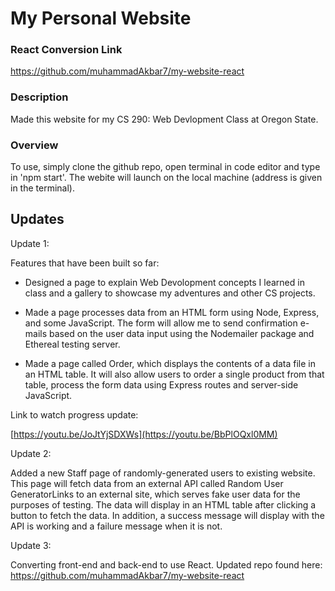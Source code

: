 # My Personal Website

### React Conversion Link

https://github.com/muhammadAkbar7/my-website-react

### Description

Made this website for my CS 290: Web Devlopment Class at Oregon State.

### Overview

To use, simply clone the github repo, open terminal in code editor and type in 'npm start'. The webite will launch on the local machine (address is given in the terminal).

## Updates

Update 1:

Features that have been built so far:
- Designed a page to explain Web Devolopment concepts I learned in class and a gallery to showcase my adventures and other CS projects.

- Made a page processes data from an HTML form using Node, Express, and some JavaScript. The form will allow me to send confirmation e-mails based on the user data input using the Nodemailer package and Ethereal testing server.

- Made a page called Order, which displays the contents of a data file in an HTML table. It will also allow users to order a single product from that table, process the form data using Express routes and server-side JavaScript.  

Link to watch progress update:

[https://youtu.be/JoJtYjSDXWs](https://youtu.be/BbPlOQxl0MM)

Update 2:

Added a new Staff page of randomly-generated users to existing website. This page will fetch data from an external API called Random User GeneratorLinks to an external site, which serves fake user data for the purposes of testing. The data will display in an HTML table after clicking a button to fetch the data. In addition, a success message will display with the API is working and a failure message when it is not.

Update 3:

Converting front-end and back-end to use React. Updated repo found here: https://github.com/muhammadAkbar7/my-website-react

